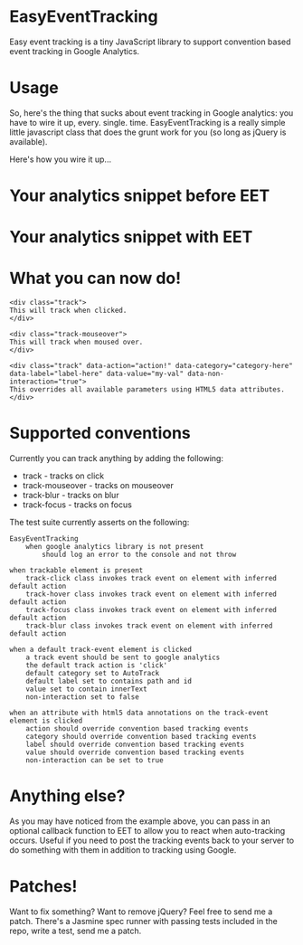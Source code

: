 EasyEventTracking
=================

Easy event tracking is a tiny JavaScript library to support convention based event tracking in Google Analytics.


Usage
=================

So, here's the thing that sucks about event tracking in Google analytics: you have to wire it up, every. single. time.
EasyEventTracking is a really simple little javascript class that does the grunt work for you (so long as jQuery is available).

Here's how you wire it up...

Your analytics snippet before EET
=================

  <script type="text/javascript">
   var _gaq = _gaq || [];
    _gaq.push(['_setAccount', 'UA-XXXXX-X']);
    _gaq.push(['_trackPageview']);

    (function() {
      var ga = document.createElement('script'); ga.type = 'text/javascript'; ga.async = true;
      ga.src = ('https:' == document.location.protocol ? 'https://ssl' : 'http://www') + '.google-analytics.com/ga.js';
      var s = document.getElementsByTagName('script')[0]; s.parentNode.insertBefore(ga, s);
    })();
  
  </script>


  Your analytics snippet with EET
=================


  <script type="text/javascript">
   var _gaq = _gaq || [];
    _gaq.push(['_setAccount', 'UA-XXXXX-X']);
    _gaq.push(['_trackPageview']);

    (function() {
      var ga = document.createElement('script'); ga.type = 'text/javascript'; ga.async = true;
      ga.src = ('https:' == document.location.protocol ? 'https://ssl' : 'http://www') + '.google-analytics.com/ga.js';
      var s = document.getElementsByTagName('script')[0]; s.parentNode.insertBefore(ga, s);
    })();
  
  </script>

  <!-- Add this after Google analytics loads in your site 
      You'll need to use jQuery for now... -->
  <script type="text/javascript" src="src/EasyEventTracking.js"></script>
  <script type="text/javascript">
  $(function(){
    var tracker = new EasyEventTracking(_gaq, function(trackEvent){
        $('#trackEventHistory').append("<p>Track event was fired: " + trackEvent + "</p>");
    });
  });
  </script>


What you can now do!
=================

	<div class="track">
	This will track when clicked.
	</div>

	<div class="track-mouseover">
	This will track when moused over.
	</div>

	<div class="track" data-action="action!" data-category="category-here" data-label="label-here" data-value="my-val" data-non-interaction="true">
	This overrides all available parameters using HTML5 data attributes.
	</div>

Supported conventions
=================

Currently you can track anything by adding the following:

* track - tracks on click
* track-mouseover - tracks on mouseover
* track-blur - tracks on blur
* track-focus - tracks on focus

The test suite currently asserts on the following:

	EasyEventTracking
		when google analytics library is not present
			should log an error to the console and not throw

	when trackable element is present
		track-click class invokes track event on element with inferred default action
		track-hover class invokes track event on element with inferred default action
		track-focus class invokes track event on element with inferred default action
		track-blur class invokes track event on element with inferred default action

	when a default track-event element is clicked
		a track event should be sent to google analytics
		the default track action is 'click'
		default category set to AutoTrack
		default label set to contains path and id
		value set to contain innerText
		non-interaction set to false

	when an attribute with html5 data annotations on the track-event element is clicked
		action should override convention based tracking events
		category should override convention based tracking events
		label should override convention based tracking events
		value should override convention based tracking events
		non-interaction can be set to true

Anything else?
=================

As you may have noticed from the example above, you can pass in an optional callback function to EET to allow you to react when auto-tracking occurs.
Useful if you need to post the tracking events back to your server to do something with them in addition to tracking using Google.

Patches!
=================

Want to fix something? Want to remove jQuery? Feel free to send me a patch.
There's a Jasmine spec runner with passing tests included in the repo, write a test, send me a patch.